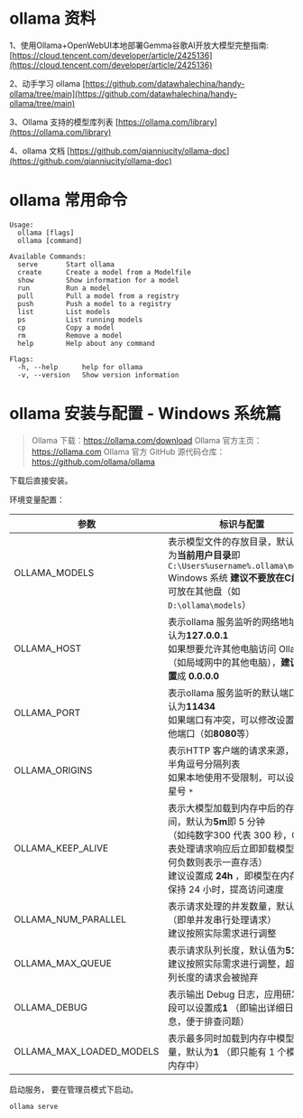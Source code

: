 
# ollama 资料

1、使用Ollama+OpenWebUI本地部署Gemma谷歌AI开放大模型完整指南:[https://cloud.tencent.com/developer/article/2425136](https://cloud.tencent.com/developer/article/2425136) 

2、动手学习 ollama [https://github.com/datawhalechina/handy-ollama/tree/main](https://github.com/datawhalechina/handy-ollama/tree/main)

3、Ollama 支持的模型库列表 [https://ollama.com/library](https://ollama.com/library)

4、ollama 文档 [https://github.com/qianniucity/ollama-doc](https://github.com/qianniucity/ollama-doc)

# ollama 常用命令

```shell
Usage:
  ollama [flags]
  ollama [command]

Available Commands:
  serve       Start ollama
  create      Create a model from a Modelfile
  show        Show information for a model
  run         Run a model
  pull        Pull a model from a registry
  push        Push a model to a registry
  list        List models
  ps          List running models
  cp          Copy a model
  rm          Remove a model
  help        Help about any command

Flags:
  -h, --help      help for ollama
  -v, --version   Show version information
```

# ollama 安装与配置 - Windows 系统篇

> Ollama 下载：https://ollama.com/download
> Ollama 官方主页：https://ollama.com
> Ollama 官方 GitHub 源代码仓库：https://github.com/ollama/ollama

下载后直接安装。 

环境变量配置： 

| 参数                     | 标识与配置                                                                                                                                                                                                                          |
| ------------------------ | ----------------------------------------------------------------------------------------------------------------------------------------------------------------------------------------------------------------------------------- |
| OLLAMA_MODELS            | 表示模型文件的存放目录，默认目录为**当前用户目录**即  `C:\Users%username%.ollama\models`<br />Windows 系统 **建议不要放在C盘**，可放在其他盘（如 `D:\ollama\models`）                                             |
| OLLAMA_HOST              | 表示ollama 服务监听的网络地址，默认为**127.0.0.1** <br />如果想要允许其他电脑访问 Ollama（如局域网中的其他电脑），**建议设置**成 **0.0.0.0**                                                                    |
| OLLAMA_PORT              | 表示ollama 服务监听的默认端口，默认为**11434** <br />如果端口有冲突，可以修改设置成其他端口（如**8080**等）                                                                                                            |
| OLLAMA_ORIGINS           | 表示HTTP 客户端的请求来源，使用半角逗号分隔列表<br />如果本地使用不受限制，可以设置成星号 `*`                                                                                                                                     |
| OLLAMA_KEEP_ALIVE        | 表示大模型加载到内存中后的存活时间，默认为**5m**即 5 分钟<br />（如纯数字300 代表 300 秒，0 代表处理请求响应后立即卸载模型，任何负数则表示一直存活）<br />建议设置成 **24h** ，即模型在内存中保持 24 小时，提高访问速度 |
| OLLAMA_NUM_PARALLEL      | 表示请求处理的并发数量，默认为**1** （即单并发串行处理请求）<br />建议按照实际需求进行调整                                                                                                                                   |
| OLLAMA_MAX_QUEUE         | 表示请求队列长度，默认值为**512** <br />建议按照实际需求进行调整，超过队列长度的请求会被抛弃                                                                                                                                  |
| OLLAMA_DEBUG             | 表示输出 Debug 日志，应用研发阶段可以设置成**1** （即输出详细日志信息，便于排查问题）                                                                                                                                        |
| OLLAMA_MAX_LOADED_MODELS | 表示最多同时加载到内存中模型的数量，默认为**1** （即只能有 1 个模型在内存中）     


启动服务， 要在管理员模式下启动。

```shell
ollama serve
``` 

